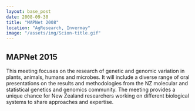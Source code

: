 ```yaml
---
layout: base_post
date: 2008-09-30
title: "MAPNet 2008"
location: "AgResearch, Invermay"
image: "/assets/img/Scion-title.gif"
---
```

<h2>MAPNet 2015</h2>
<p>This meeting focuses on the research of genetic and genomic variation in plants, animals, humans and microbes. It will include a diverse range of oral presentations on the results and methodologies from the NZ molecular and statistical genetics and genomics community.  The meeting provides a unique chance for New Zealand researchers working on different biological systems to share approaches and expertise.</p>
